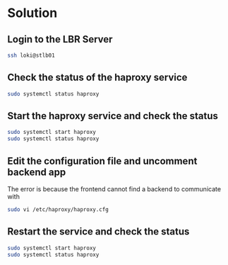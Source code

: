 # Solution

## Login to the LBR Server

```bash
ssh loki@stlb01
```

## Check the status of the haproxy service

```bash
sudo systemctl status haproxy
```

## Start the haproxy service and check the status

```bash
sudo systemctl start haproxy
sudo systemctl status haproxy
```

## Edit the configuration file and uncomment backend app

The error is because the frontend cannot find a backend to communicate with

```bash
sudo vi /etc/haproxy/haproxy.cfg
```

## Restart the service and check the status

```bash
sudo systemctl start haproxy
sudo systemctl status haproxy
```
